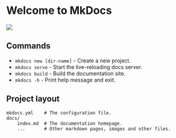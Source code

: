 # Welcome to MkDocs
![](https://cdnb.artstation.com/p/assets/images/images/026/367/477/20200504083911/smaller_square/loksanor-sand-wraith-by-loksanor.jpg?1588599551)

## Commands

* `mkdocs new [dir-name]` - Create a new project.
* `mkdocs serve` - Start the live-reloading docs server.
* `mkdocs build` - Build the documentation site.
* `mkdocs -h` - Print help message and exit.

## Project layout

    mkdocs.yml    # The configuration file.
    docs/
        index.md  # The documentation homepage.
        ...       # Other markdown pages, images and other files.
